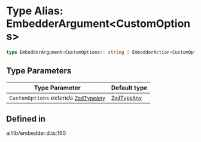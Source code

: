 # Type Alias: EmbedderArgument\<CustomOptions\>

```ts
type EmbedderArgument<CustomOptions>: string | EmbedderAction<CustomOptions> | EmbedderReference<CustomOptions>;
```

## Type Parameters

| Type Parameter | Default type |
| ------ | ------ |
| `CustomOptions` *extends* [`ZodTypeAny`](../namespaces/z/type-aliases/ZodTypeAny.md) | [`ZodTypeAny`](../namespaces/z/type-aliases/ZodTypeAny.md) |

## Defined in

ai/lib/embedder.d.ts:160
